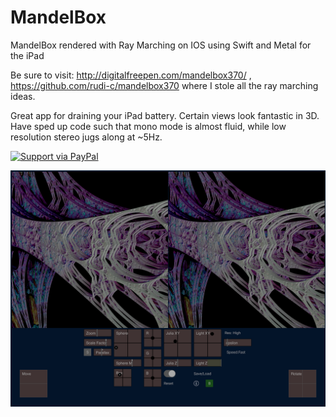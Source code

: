 # MandelBox
MandelBox rendered with Ray Marching on IOS using Swift and Metal for the iPad

Be sure to visit:  http://digitalfreepen.com/mandelbox370/ ,  https://github.com/rudi-c/mandelbox370
where I stole all the ray marching ideas.

Great app for draining your iPad battery.
Certain views look fantastic in 3D.
Have sped up code such that mono mode is almost fluid,  while low resolution stereo jugs along at ~5Hz.

<a href="https://www.paypal.me/Kosalos/">
  <img alt="Support via PayPal" src="https://cdn.rawgit.com/twolfson/paypal-github-button/1.0.0/dist/button.svg"/>
</a>

![Screenshot](screenShot.png)


